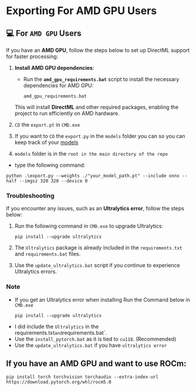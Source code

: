 # Exporting For AMD GPU Users


## 💻 For `AMD GPU` Users

If you have an **AMD GPU**, follow the steps below to set up DirectML support for faster processing:

1. **Install AMD GPU dependencies**:
   - Run the **`amd_gpu_requirements.bat`** script to install the necessary dependencies for AMD GPU:
     ```
     amd_gpu_requirements.bat
     ```

   This will install **DirectML** and other required packages, enabling the project to run efficiently on AMD hardware.

   
2. `CD` the `export.pt` in `CMD.exe`
3. If you want to `CD` the `export.py` in the `models` folder you can so you can keep track of your [models](https://github.com/FNBUBBLES420-ORG/game-vision-aid/tree/main/models)
4. `models` folder is in the `root in the main directory of the repo` 
- type the following command:
```
python .\export.py --weights ./"your_model_path.pt" --include onnx --half --imgsz 320 320 --device 0
```


### Troubleshooting

If you encounter any issues, such as an **Ultralytics error**, follow the steps below:

1. Run the following command in `CMD.exe` to upgrade Ultralytics:
    ```
    pip install --upgrade ultralytics
    ```

2. The `Ultralytics` package is already included in the `requirements.txt` and `requirements.bat` files.

3. Use the `update_ultralytics.bat` script if you continue to experience Ultralytics errors.

### Note 
  - If you get an Ultralytics error when installing 
  Run the Command below in `CMD.exe`
    ```
    pip install --upgrade ultralytics
    ```
  - I did include the `Ultralytics` in the requirements.txt` and `requirements.bat`.
  - Use the `install_pytorch.bat` as it is tied to `cu118`. (Recommended)
  - Use the `update_ultralytics.bat` if you have `ultralytics error`



## If you have an AMD GPU and want to use ROCm:
```
pip install torch torchvision torchaudio --extra-index-url https://download.pytorch.org/whl/rocm5.0
```
